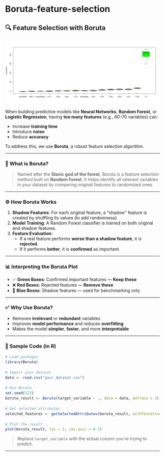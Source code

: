# Boruta-feature-selection
## 🔍 Feature Selection with Boruta

![Boruta Feature Importance](boruta%20feature%20important_nayeem_6.png)

When building predictive models like **Neural Networks**, **Random Forest**, or **Logistic Regression**, having **too many features** (e.g., 60–70 variables) can:

- Increase **training time**
- Introduce **noise**
- Reduce **accuracy**

To address this, we use **Boruta**, a robust feature selection algorithm.

---

### 🌲 What is Boruta?

> Named after the **Slavic god of the forest**, Boruta is a feature selection method built on **Random Forest**. It helps identify all relevant variables in your dataset by comparing original features to randomized ones.

---

### ⚙️ How Boruta Works

1. **Shadow Features**: For each original feature, a "shadow" feature is created by shuffling its values (to add randomness).
2. **Model Training**: A Random Forest classifier is trained on both original and shadow features.
3. **Feature Evaluation**:
   - If a real feature performs **worse than a shadow feature**, it is **rejected**.
   - If it performs **better**, it is **confirmed** as important.

---

### 📊 Interpreting the Boruta Plot

- ✅ **Green Boxes**: Confirmed important features — **Keep these**
- ❌ **Red Boxes**: Rejected features — **Remove these**
- 🔵 **Blue Boxes**: Shadow features — used for benchmarking only

---

### ✅ Why Use Boruta?

- Removes **irrelevant** or **redundant** variables
- Improves **model performance** and reduces **overfitting**
- Makes the model **simpler**, **faster**, and more **interpretable**

---

### 🧪 Sample Code (in R)

```r
# Load packages
library(Boruta)

# Import your dataset
data <- read.csv("your_dataset.csv")

# Run Boruta
set.seed(123)
boruta_result <- Boruta(target_variable ~ ., data = data, doTrace = 2)

# Get selected attributes
selected_features <- getSelectedAttributes(boruta_result, withTentative = TRUE)

# Plot the result
plot(boruta_result, las = 2, cex.axis = 0.7)
```

> Replace `target_variable` with the actual column you're trying to predict.

---



